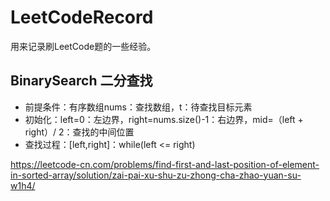 # LeetCodeRecord
用来记录刷LeetCode题的一些经验。

## BinarySearch 二分查找
- 前提条件：有序数组nums：查找数组，t：待查找目标元素
- 初始化：left=0：左边界，right=nums.size()-1：右边界，mid=（left + right）/ 2：查找的中间位置
- 查找过程：\[left,right\]：while(left <= right)

https://leetcode-cn.com/problems/find-first-and-last-position-of-element-in-sorted-array/solution/zai-pai-xu-shu-zu-zhong-cha-zhao-yuan-su-w1h4/
